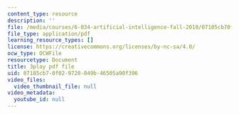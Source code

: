 ```yaml
---
content_type: resource
description: ''
file: /media/courses/6-034-artificial-intelligence-fall-2010/07185cb70f029720049b46505a90f396_EC6bf8JCpDQ.pdf
file_type: application/pdf
learning_resource_types: []
license: https://creativecommons.org/licenses/by-nc-sa/4.0/
ocw_type: OCWFile
resourcetype: Document
title: 3play pdf file
uid: 07185cb7-0f02-9720-049b-46505a90f396
video_files:
  video_thumbnail_file: null
video_metadata:
  youtube_id: null
---
```

